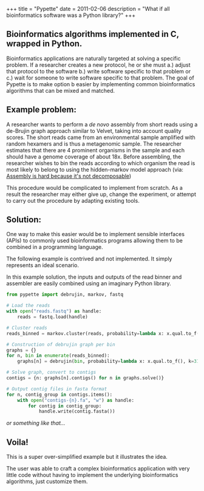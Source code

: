 +++
title = "Pypette"
date = 2011-02-06
description = "What if all bioinformatics software was a Python library?"
+++

## Bioinformatics algorithms implemented in C, wrapped in Python.

Bioinformatics applications are naturally targeted at solving a specific
problem. If a researcher creates a new protocol, he or she must a.) adjust that
protocol to the software b.) write software specific to that problem or c.) wait
for someone to write software specific to that problem. The goal of Pypette is
to make option b easier by implementing common bioinformatics algorithms that
can be mixed and matched.

## Example problem:

A researcher wants to perform a _de novo_ assembly from short reads using a
de-Brujin graph approach similar to Velvet, taking into account quality scores.
The short reads came from an environmental sample amplified with random hexamers
and is thus a metagenomic sample. The researcher estimates that there are 4
prominent organisms in the sample and each should have a genome coverage of
about 18x. Before assembling, the researcher wishes to bin the reads according
to which organism the read is most likely to belong to using the hidden-markov
model approach (via: [Assembly is hard because it's not
decomposable](http://ivory.idyll.org/blog/aug-10/assembly-part-i.html))

This procedure would be complicated to implement from scratch. As a result the
researcher may either give up, change the experiment, or attempt to carry out
the procedure by adapting existing tools.

## Solution:

One way to make this easier would be to implement sensible interfaces (APIs) to
commonly used bioinformatics programs allowing them to be combined in a
programming language.

The following example is contrived and not implemented. It simply represents an
ideal scenario.

In this example solution, the inputs and outputs of the read binner and
assembler are easily combined using an imaginary Python library.

```python
from pypette import debrujin, markov, fastq

# Load the reads
with open("reads.fastq") as handle:
    reads = fastq.load(handle)

# Cluster reads
reads_binned = markov.cluster(reads, probability=lambda x: x.qual.to_f(), bins=4)

# Construction of debrujin graph per bin
graphs = {}
for n, bin in enumerate(reads_binned):
    graphs[n] = debrujin(bin, probability=lambda x: x.qual.to_f(), k=31)

# Solve graph, convert to contigs
contigs = {n: graphs[n].contigs() for n in graphs.solve()}

# Output contig files in fasta format
for n, contig_group in contigs.items():
    with open("contigs-{n}.fa", "w") as handle:
        for contig in contig_group:
            handle.write(contig.fasta())
```

_or something like that..._

## Voila!

This is a super over-simplified example but it illustrates the idea.

The user was able to craft a complex bioinformatics application with very little
code without having to implement the underlying bioinformatics algorithms, just
customize them.
